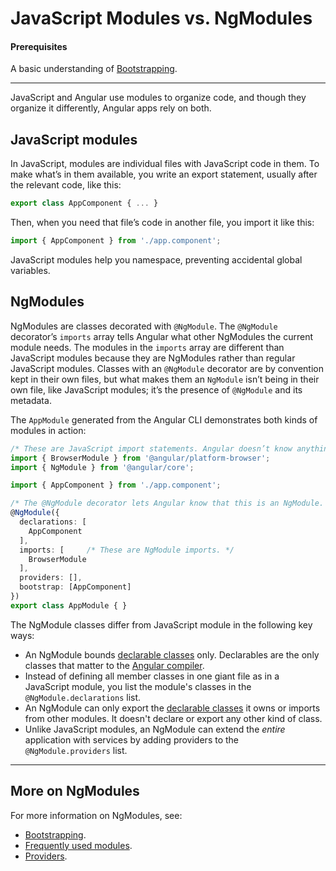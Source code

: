 # JavaScript Modules vs. NgModules

#### Prerequisites
A basic understanding of [Bootstrapping](guide/bootstrapping).

<hr>

JavaScript and Angular use modules to organize code, and
though they organize it differently, Angular apps rely on both.

## JavaScript modules

In JavaScript, modules are individual files with JavaScript code in them. To make what’s in them available, you write an export statement, usually after the relevant code, like this:

```typescript
export class AppComponent { ... }
```

Then, when you need that file’s code in another file, you import it like this:

```typescript
import { AppComponent } from './app.component';
```

JavaScript modules help you namespace, preventing accidental global variables.

## NgModules

<!-- KW-- perMisko: let's discuss. This does not answer the question why it is different. Also, last sentence is confusing.-->
NgModules are classes decorated with `@NgModule`. The `@NgModule` decorator’s `imports` array tells Angular what other NgModules the current module needs. The modules in the `imports` array are different than JavaScript modules because they are NgModules rather than regular JavaScript modules. Classes with an `@NgModule` decorator are by convention kept in their own files, but what makes them an `NgModule` isn’t being in their own file, like JavaScript modules; it’s the presence of `@NgModule` and its metadata.

The `AppModule` generated from the Angular CLI demonstrates both kinds of modules in action:

```typescript
/* These are JavaScript import statements. Angular doesn’t know anything about these. */
import { BrowserModule } from '@angular/platform-browser';
import { NgModule } from '@angular/core';

import { AppComponent } from './app.component';

/* The @NgModule decorator lets Angular know that this is an NgModule. */
@NgModule({
  declarations: [
    AppComponent
  ],
  imports: [     /* These are NgModule imports. */
    BrowserModule
  ],
  providers: [],
  bootstrap: [AppComponent]
})
export class AppModule { }
```


The NgModule classes differ from JavaScript module in the following key ways:

* An NgModule bounds [declarable classes](guide/ngmodule-faq#q-declarable) only.
Declarables are the only classes that matter to the [Angular compiler](guide/ngmodule-faq#q-angular-compiler).
* Instead of defining all member classes in one giant file as in a JavaScript module,
you list the module's classes in the `@NgModule.declarations` list.
* An NgModule can only export the [declarable classes](guide/ngmodule-faq#q-declarable)
it owns or imports from other modules. It doesn't declare or export any other kind of class.
* Unlike JavaScript modules, an NgModule can extend the _entire_ application with services
by adding providers to the `@NgModule.providers` list.

<hr />

## More on NgModules

For more information on NgModules, see:
* [Bootstrapping](guide/bootstrapping).
* [Frequently used modules](guide/frequent-ngmodules).
* [Providers](guide/providers).
